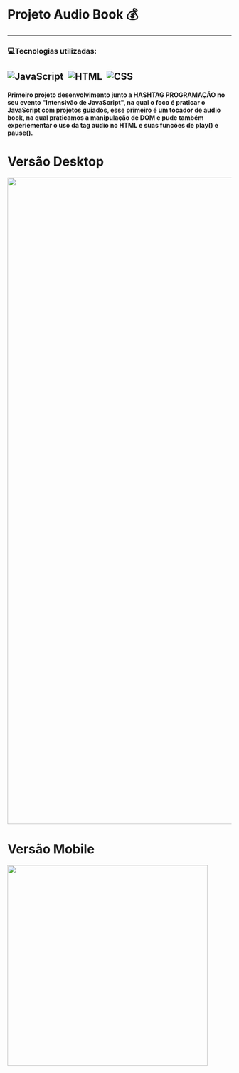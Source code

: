 # Projeto Audio Book 💰
--------

### 💻Tecnologias utilizadas:

![JavaScript](https://img.shields.io/badge/JavaScript-F7DF1E?style=for-the-badge&logo=javascript&logoColor=black)&nbsp;
![HTML](https://img.shields.io/badge/HTML5-E34F26?style=for-the-badge&logo=html5&logoColor=white)&nbsp;
![CSS](https://img.shields.io/badge/CSS3-1572B6?style=for-the-badge&logo=css3&logoColor=white)&nbsp;
--------------
#### Primeiro projeto desenvolvimento junto a HASHTAG PROGRAMAÇÃO no seu evento "Intensivão de JavaScript", na qual o foco é praticar o JavaScript com projetos guiados, esse primeiro é um tocador de audio book, na qual praticamos a manipulação de DOM e pude também experiementar o uso da tag audio no HTML e suas funcões de play() e pause().

# Versão Desktop

<img src="https://github.com/menezex/Projeto-audio-book/blob/main/images%20projeto/desktop.gif" min-width="1450px" max-width="1450px" width="1450px">

# Versão Mobile

<img src="https://github.com/menezex/Projeto-audio-book/blob/main/images%20projeto/mobile.gif" min-width="450px" max-width="450px" width="450px">
